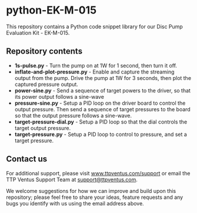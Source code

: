 # python-EK-M-015
This repository contains a Python code snippet library for our Disc Pump Evaluation Kit - EK-M-015.

## Repository contents
* **1s-pulse.py** - Turn the pump on at 1W for 1 second, then turn it off.
* **inflate-and-plot-pressure.py** - Enable and capture the streaming output from the pump. Drive the pump at 1W for 3 seconds, then plot the captured pressure output.
* **power-sine.py** - Send a sequence of target powers to the driver, so that its power output follows a sine-wave
* **pressure-sine.py** - Setup a PID loop on the driver board to control the output pressure. Then send a sequence of target pressures to the board so that the output pressure follows a sine-wave.
* **target-pressure-dial.py** - Setup a PID loop so that the dial controls the target output pressure.
* **target-pressure.py** - Setup a PID loop to control to pressure, and set a target pressure.

## Contact us

For additional support, please visit www.ttpventus.com/support or email the TTP Ventus Support Team at [support@ttpventus.com](mailto:support@ttpventus.com). 

We welcome suggestions for how we can improve and build upon this repository; please feel free to share your ideas, feature requests and any bugs you identify with us using the email address above. 
